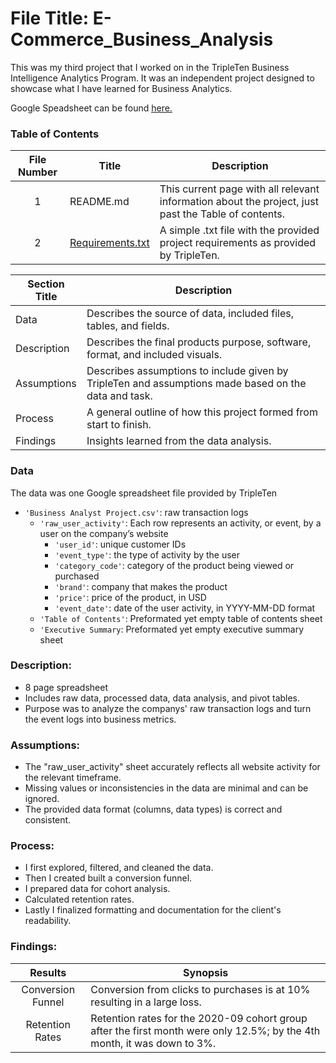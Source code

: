# File Title: E-Commerce_Business_Analysis

This was my third project that I worked on in the TripleTen Business Intelligence Analytics Program. It was an independent project designed to showcase what I have learned for Business Analytics.

Google Speadsheet can be found <a href='https://docs.google.com/spreadsheets/d/12OlLfOpWH8Co5wP5Rg8amqC_-RfFzxTbLFGziJyYyuU/edit?usp=sharing' target=_blank><u>here</u>.</a>

### Table of Contents
| File Number | Title | Description |
| :-----------: | ----------- |----------- |
| 1 | README.md | This current page with all relevant information about the project, just past the Table of contents. |
| 2 | [Requirements.txt](https://github.com/simrandulai/Data_projects_TripleTen/blob/main/E-commerce%20Company/Requirements.txt) | A simple .txt file with the provided project requirements as provided by TripleTen. |

| Section Title | Description |
| ----------- |----------- |
| Data | Describes the source of data, included files, tables, and fields. |
| Description | Describes the final products purpose, software, format, and included visuals. |
| Assumptions | Describes assumptions to include given by TripleTen and assumptions made based on the data and task. |
| Process | A general outline of how this project formed from start to finish. |
| Findings | Insights learned from the data analysis. |

### Data
The data was one Google spreadsheet file provided by TripleTen
- `'Business Analyst Project.csv'`: raw transaction logs
    - `'raw_user_activity'`: Each row represents an activity, or event, by a user on the company’s website
        - `'user_id'`: unique customer IDs
        - `'event_type'`: the type of activity by the user
        - `'category_code'`: category of the product being viewed or purchased
        - `'brand'`: company that makes the product
        - `'price'`: price of the product, in USD
        - `'event_date'`: date of the user activity, in YYYY-MM-DD format
    - `'Table of Contents'`: Preformated yet empty table of contents sheet
    - `'Executive Summary`: Preformated yet empty executive summary sheet

### Description:
- 8 page spreadsheet
- Includes raw data, processed data, data analysis, and pivot tables.
- Purpose was to analyze the companys' raw transaction logs and turn the event logs into business metrics.

### Assumptions:
- The "raw_user_activity" sheet accurately reflects all website activity for the relevant timeframe.
- Missing values or inconsistencies in the data are minimal and can be ignored.
- The provided data format (columns, data types) is correct and consistent.

### Process:
- I first explored, filtered, and cleaned the data.
- Then I created built a conversion funnel.
- I prepared data for cohort analysis.
- Calculated retention rates.
- Lastly I finalized formatting and documentation for the client's readability.

### Findings:
| Results | Synopsis |
| :-----------: | ----------- |
| Conversion Funnel | Conversion from clicks to purchases is at 10% resulting in a large loss. | 
| Retention Rates | Retention rates for the 2020-09 cohort group after the first month were only 12.5%; by the 4th month, it was down to 3%. | 
